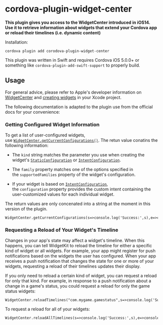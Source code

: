 
# cordova-plugin-widget-center

**This plugin gives you access to the WidgetCenter introduced in iOS14. Use it to retrieve information about widgets that extend your Cordova app or reload their timelines (i.e. dynamic content)**

Installation:

```
cordova plugin add corodova-plugin-widget-center
```

This plugin was written in Swift and requires Cordova iOS 5.0.0+ or something like `cordova-plugin-add-swift-support` to properly build.

## Usage

For general advice, please refer to Apple's developer information on [WidgetCenter](https://developer.apple.com/documentation/widgetkit/widgetcenter) and [creating widgets](https://developer.apple.com/documentation/widgetkit/creating-a-widget-extension) in your Xcode project.

The following documentation is adapted to the plugin use from the official docs for your convenience:

### Getting Configured Widget Information

To get a list of user-configured widgets, use [`WidgetCenter.getCurrentConfigurations()`](https://developer.apple.com/documentation/widgetkit/widgetcenter/getcurrentconfigurations(_:)). The retun value conatins the following information:

* The `kind` string matches the parameter you use when creating the widget's [`StaticConfiguration`](https://developer.apple.com/documentation/widgetkit/staticconfiguration) or [`IntentConfiguration`](https://developer.apple.com/documentation/widgetkit/intentconfiguration).

* The `family` property matches one of the options specified in the `supportedFamilies` property of the widget's configuration.

* If your widget is based on [`IntentConfiguration`](https://developer.apple.com/documentation/widgetkit/intentconfiguration), the `configuration` property provides the custom intent containing the user-customized values for each individual widget.

The return values are only concenated into a string at the moment in this version of the plugin.

```
WidgetCenter.getCurrentConfigurations(s=>console.log('Success:',s),e=>console.log('Error:',e))
```

### Requesting a Reload of Your Widget's Timeline

Changes in your app's state may affect a widget's timeline. When this happens, you can tell WidgetKit to reload the timeline for either a specific kind of widget or all widgets. For example, your app might register for push notifications based on the widgets the user has configured. When your app receives a push notification that changes the state for one or more of your widgets, requesting a reload of their timelines updates their display.

If you only need to reload a certain kind of widget, you can request a reload for only that kind. For example, in response to a push notification about a change in a game's status, you could request a reload for only the game status widgets:

```
WidgetCenter.reloadTimelines("com.mygame.gamestatus",s=>console.log('Success:',s),e=>console.log('Error:',e))
```

To request a reload for all of your widgets:

```
WidgetCenter.reloadAllTimelines(s=>console.log('Success:',s),e=>console.log('Error:',e))
```
